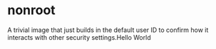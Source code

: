 # nonroot

A trivial image that just builds in the default user ID to confirm how it interacts with other security settings.Hello World

